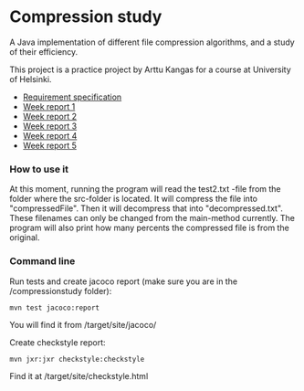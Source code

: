 # Compression study

A Java implementation of different file compression algorithms, and a study of their efficiency.

This project is a practice project by Arttu Kangas for a course at University of Helsinki.

+ [Requirement specification](https://github.com/ShootingStar91/compressionstudy/blob/master/documentation/requirementspecification.md)
+ [Week report 1](https://github.com/ShootingStar91/compressionstudy/blob/master/documentation/weekreport1.md)
+ [Week report 2](https://github.com/ShootingStar91/compressionstudy/blob/master/documentation/weekreport2.md)
+ [Week report 3](https://github.com/ShootingStar91/compressionstudy/blob/master/documentation/weekreport3.md)
+ [Week report 4](https://github.com/ShootingStar91/compressionstudy/blob/master/documentation/weekreport4.md)
+ [Week report 5](https://github.com/ShootingStar91/compressionstudy/blob/master/documentation/weekreport5.md)

### How to use it

At this moment, running the program will read the test2.txt -file from the folder where the src-folder is located. It will compress the file into "compressedFile". Then it will decompress that into "decompressed.txt". These filenames can only be changed from the main-method currently. The program will also print how many percents the compressed file is from the original.

### Command line

Run tests and create jacoco report (make sure you are in the /compressionstudy folder):

```
mvn test jacoco:report
```

You will find it from /target/site/jacoco/

Create checkstyle report:
```
mvn jxr:jxr checkstyle:checkstyle
```

Find it at /target/site/checkstyle.html

